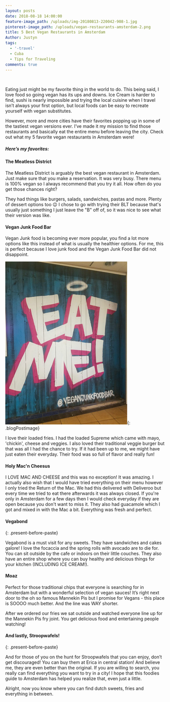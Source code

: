 ```yaml
---
layout: posts
date: 2018-08-18 14:00:00
feature-image_path: /uploads/img-20180813-220042-908-1.jpg
pinterest-image_path: /uploads/vegan-restaurants-amsterdam-2.png
title: 5 Best Vegan Restaurants in Amsterdam
Author: Justyn
tags:
  - '-travel'
  - Cuba
  - Tips for Traveling
comments: true
---
```


&nbsp;

Eating just might be my favorite thing in the world to do. This being said, I love food so going vegan has its ups and downs. Ice Cream is harder to find, sushi is nearly impossible and trying the local cuisine when I travel isn’t always your first option, but local foods can be easy to recreate yourself with vegan substitutes.

However, more and more cities have their favorites popping up in some of the tastiest vegan versions ever. I’ve made it my mission to find those restaurants and basically eat the entire menu before leaving the city. Check out what my 5 favorite vegan restaurants in Amsterdam were!

##### **Here’s my favorites:**

#### The Meatless District&nbsp;

The Meatless District is arguably the best vegan restaurant in Amsterdam. Just make sure that you make a reservation. It was very busy. There menu is 100% vegan so I always recommend that you try it all. How often do you get those chances right?

They had things like burgers, salads, sandwiches, pastas and more. Plenty of dessert options too 😉 I chose to go with trying their BLT because that's usually just something I just leave the "B" off of, so it was nice to see what their version was like.&nbsp;

#### Vegan Junk Food Bar

Vegan Junk food is becoming ever more popular, you find a lot more options like this instead of what is usually the healthier options. For me, this is perfect because I love junk food and the Vegan Junk Food Bar did not disappoint.&nbsp;

![Photo from the Vegan Junk Food bar in Amsterdam, Netherlands. This location was in De Pijp.](/uploads/vegan-junk-food-bar-amsterdam.png){: .blogPostimage}&nbsp;&nbsp;

I love their loaded fries. I had the loaded Supreme which came with mayo, 'chickin', cheese and veggies. I also loved their traditional veggie burger but that was all I had the chance to try. If it had been up to me, we might have just eaten their everyday. Their food was so full of flavor and really fun!

#### Holy Mac'n Cheesus&nbsp;

I LOVE MAC AND CHEESE and this was no exception! It was amazing. I actually also wish that I would have tried everything on their menu however I only tried the Return of the Mac. We had this delivered with Deliveroo but every time we tried to eat there afterwards it was always closed. If you're only in Amsterdam for a few days then I would check everyday if they are open because you don't want to miss it. They also had guacamole which I got and mixed in with the Mac a bit. Everything was fresh and perfect.&nbsp;

#### Vegabond&nbsp;
{: .present-before-paste}

Vegabond is a must visit for any sweets. They have sandwiches and cakes galore! I love the focaccia and the spring rolls with avocado are to die for. You can sit outside by the cafe or indoors on their little couches. They also have an entire shop where you can buy healthy and delicious things for your kitchen (INCLUDING ICE CREAM!).

#### Moaz&nbsp;

Perfect for those traditional chips that everyone is searching for in Amsterdam but with a wonderful selection of vegan sauces! It’s right next door to the oh so famous Mannekin Pis but I promise for Vegans - this place is SOOOO much better. And the line was WAY shorter.&nbsp;

After we ordered our fries we sat outside and watched everyone line up for the Mannekin Pis fry joint. You get delicious food and entertaining people watching!

#### And lastly, Stroopwafels!
{: .present-before-paste}

And for those of you on the hunt for Stroopwafels that you can enjoy, don’t get discouraged! You can buy them at Erica in central station! And believe me, they are even better than the original. If you are willing to search, you really can find everything you want to try in a city! I hope that this foodies guide to Amsterdam has helped you realize that, even just a little.

Alright, now you know where you can find dutch sweets, fries and everything in between.